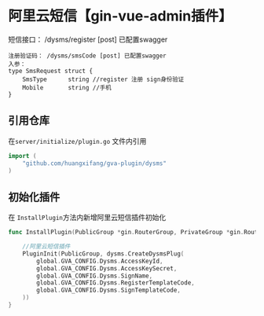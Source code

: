 # 阿里云短信【gin-vue-admin插件】


短信接口： /dysms/register [post] 已配置swagger

    注册验证码： /dysms/smsCode [post] 已配置swagger
    入参：
    type SmsRequest struct {
        SmsType      string //register 注册 sign身份验证
        Mobile       string //手机
    }

## 引用仓库
在`server/initialize/plugin.go` 文件内引用

```go
import (
    "github.com/huangxifang/gva-plugin/dysms"
)

```
## 初始化插件

在 `InstallPlugin`方法内新增阿里云短信插件初始化
```go
func InstallPlugin(PublicGroup *gin.RouterGroup, PrivateGroup *gin.RouterGroup) {

    //阿里云短信插件
    PluginInit(PublicGroup, dysms.CreateDysmsPlug(
        global.GVA_CONFIG.Dysms.AccessKeyId,
        global.GVA_CONFIG.Dysms.AccessKeySecret,
        global.GVA_CONFIG.Dysms.SignName,
        global.GVA_CONFIG.Dysms.RegisterTemplateCode,
        global.GVA_CONFIG.Dysms.SignTemplateCode,
    ))
}

```
